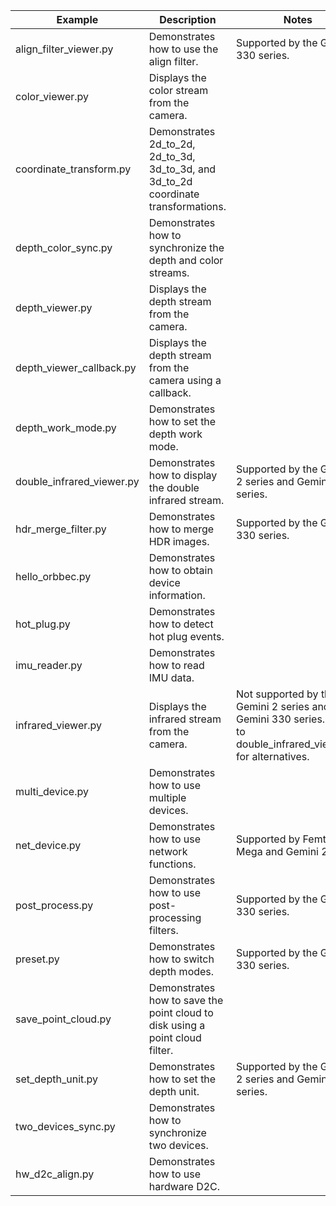 | Example                   | Description                                                  | Notes                                                        |
| ------------------------- | ------------------------------------------------------------ | ------------------------------------------------------------ |
| align_filter_viewer.py     | Demonstrates how to use the align filter.                    | Supported by the Gemini 330 series.                          |
| color_viewer.py            | Displays the color stream from the camera.                   |                                                              |
| coordinate_transform.py    | Demonstrates 2d_to_2d, 2d_to_3d, 3d_to_3d, and 3d_to_2d coordinate transformations. |                                                              |
| depth_color_sync.py        | Demonstrates how to synchronize the depth and color streams. |                                                              |
| depth_viewer.py            | Displays the depth stream from the camera.                   |                                                              |
| depth_viewer_callback.py   | Displays the depth stream from the camera using a callback.  |                                                              |
| depth_work_mode.py         | Demonstrates how to set the depth work mode.                 |                                                              |
| double_infrared_viewer.py  | Demonstrates how to display the double infrared stream.      | Supported by the Gemini 2 series and Gemini 330 series.      |
| hdr_merge_filter.py        | Demonstrates how to merge HDR images.                        | Supported by the Gemini 330 series.                          |
| hello_orbbec.py            | Demonstrates how to obtain device information.               |                                                              |
| hot_plug.py                | Demonstrates how to detect hot plug events.                  |                                                              |
| imu_reader.py              | Demonstrates how to read IMU data.                           |                                                              |
| infrared_viewer.py         | Displays the infrared stream from the camera.                | Not supported by the Gemini 2 series and Gemini 330 series. Refer to double_infrared_viewer.py for alternatives. |
| multi_device.py            | Demonstrates how to use multiple devices.                    |                                                              |
| net_device.py              | Demonstrates how to use network functions.                   | Supported by Femto Mega and Gemini 2 XL.                     |
| post_process.py            | Demonstrates how to use post-processing filters.             | Supported by the Gemini 330 series.                          |
| preset.py                  | Demonstrates how to switch depth modes.                     | Supported by the Gemini 330 series.                          |
| save_point_cloud.py        | Demonstrates how to save the point cloud to disk using a point cloud filter. |                                                              |
| set_depth_unit.py          | Demonstrates how to set the depth unit.                      | Supported by the Gemini 2 series and Gemini 330 series.      |
| two_devices_sync.py        | Demonstrates how to synchronize two devices.                 |                                                              |
| hw_d2c_align.py            | Demonstrates how to use hardware D2C.                        |                                                              |
